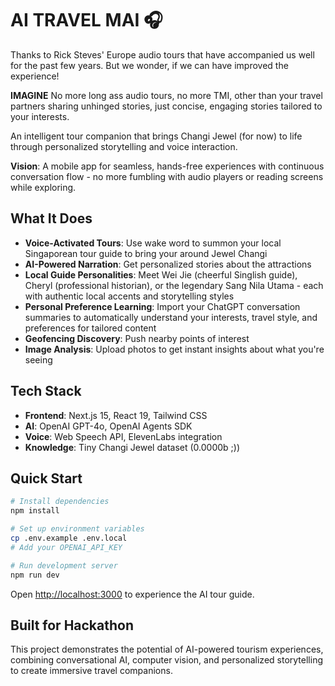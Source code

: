 # AI TRAVEL MAI 🎧

Thanks to Rick Steves' Europe audio tours that have accompanied us well for the past few years. But we wonder, if we can have improved the experience!

**IMAGINE** No more long ass audio tours, no more TMI, other than your travel partners sharing unhinged stories, just concise, engaging stories tailored to your interests.

An intelligent tour companion that brings Changi Jewel (for now) to life through personalized storytelling and voice interaction.

**Vision**: A mobile app for seamless, hands-free experiences with continuous conversation flow - no more fumbling with audio players or reading screens while exploring.

## What It Does

- **Voice-Activated Tours**: Use wake word to summon your local Singaporean tour guide to bring your around Jewel Changi
- **AI-Powered Narration**: Get personalized stories about the attractions
- **Local Guide Personalities**: Meet Wei Jie (cheerful Singlish guide), Cheryl (professional historian), or the legendary Sang Nila Utama - each with authentic local accents and storytelling styles
- **Personal Preference Learning**: Import your ChatGPT conversation summaries to automatically understand your interests, travel style, and preferences for tailored content
- **Geofencing Discovery**: Push nearby points of interest
- **Image Analysis**: Upload photos to get instant insights about what you're seeing

## Tech Stack

- **Frontend**: Next.js 15, React 19, Tailwind CSS
- **AI**: OpenAI GPT-4o, OpenAI Agents SDK
- **Voice**: Web Speech API, ElevenLabs integration
- **Knowledge**: Tiny Changi Jewel dataset (0.0000b ;))

## Quick Start

```bash
# Install dependencies
npm install

# Set up environment variables
cp .env.example .env.local
# Add your OPENAI_API_KEY

# Run development server
npm run dev
```

Open [http://localhost:3000](http://localhost:3000) to experience the AI tour guide.

## Built for Hackathon

This project demonstrates the potential of AI-powered tourism experiences, combining conversational AI, computer vision, and personalized storytelling to create immersive travel companions.
